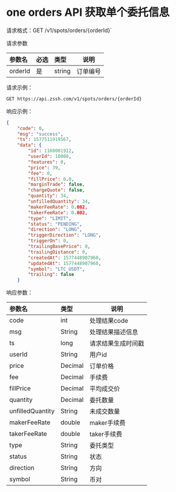 ﻿# one orders API 获取单个委托信息

请求格式：GET /v1/spots/orders/{orderId}`

请求参数

|参数名|必选|类型|说明|
|:----    |:---|:----- |-----   |
|orderId |是  |string |订单编号   |

请求示例：

```bash
GET https://api.zssh.com/v1/spots/orders/{orderId}
```

响应示例：

```json
{
	"code": 0,
	"msg": "success",
	"ts": 1577511919567,
	"data": {
		"id": 1160001912,
		"userId": 10000,
		"features": 0,
		"price": 39,
		"fee": 0,
		"fillPrice": 0.0,
		"marginTrade": false,
		"chargeQuote": false,
		"quantity": 34,
		"unfilledQuantity": 34,
		"makerFeeRate": 0.002,
		"takerFeeRate": 0.002,
		"type": "LIMIT",
		"status": "PENDING",
		"direction": "LONG",
		"triggerDirection": "LONG",
		"triggerOn": 0,
		"trailingBasePrice": 0,
		"trailingDistance": 0,
		"createdAt": 1577448907960,
		"updatedAt": 1577448907960,
		"symbol": "LTC_USDT",
		"trailing": false
	}
```

响应参数：

|参数名|类型|说明|
|:-----  |:-----|-----                           |
|code |int   |处理结果code  |
|msg |String   |处理结果描述信息  |
|ts |long   |请求结果生成时间戳  |
|userId |String   |用户id  |
|price |Decimal   |订单价格  |
|fee |Decimal   |手续费  |
|fillPrice |Decimal   |平均成交价  |
|quantity |Decimal   |委托数量  |
|unfilledQuantity |String   |未成交数量  |
|makerFeeRate |double   |maker手续费  |
|takerFeeRate |double   |taker手续费  |
|type |String   |委托类型  |
|status |String   |状态  |
|direction |String   |方向  |
|symbol |String   |币对  |

